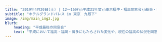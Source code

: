 ```yaml
---
title: "2019年4月20日(土) | 12〜16時\n平成31年度\n東京福中・福高同窓会\n総会・懇親会"
subtitle: "ホテルグランドパレス in 東京　九段下"
image: /img/main_img2.jpg
blurb:
    heading: "平成最後の同窓会"
    text: "平成において福高・福岡・博多にもたらされた変化や、現在の福高の状況を同窓会参加者の各世代に提供し、参加者が過ごした平成の時代を振り返るとともに、世代間の交流のきっかけとしたい"
---
```


